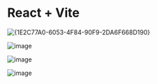 # React + Vite
![{1E2C77A0-6053-4F84-90F9-2DA6F668D190}](https://github.com/user-attachments/assets/f8c4ca3c-fec9-4fb2-89d4-5f1db482ab51)

![image](https://github.com/user-attachments/assets/11f1ded0-832b-4f48-8e5e-2f6da96341ca)

![image](https://github.com/user-attachments/assets/e9de6666-5ce4-4229-8f3c-3bc10ee69ea7)

![image](https://github.com/user-attachments/assets/247a5aef-8740-4ed1-8649-81d7972c8d58)

